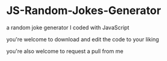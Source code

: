 # JS-Random-Jokes-Generator
a random joke generator I coded with JavaScript

you're welcome to download and edit the code to your liking

you're also welcome to request a pull from me
